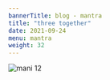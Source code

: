 ```yaml
---
bannerTitle: blog - mantra
title: "three together"
date: 2021-09-24
menu: mantra
weight: 32
---
```


![mani 12](/images/mani/three-together.jpg)

